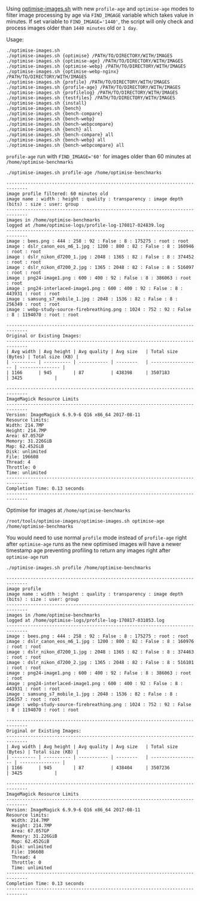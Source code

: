 Using [optimise-images.sh](https://github.com/centminmod/optimise-images) with new `profile-age` and `optimise-age` modes to filter image processing by age via `FIND_IMGAGE` variable which takes value in minutes. If set variable to `FIND_IMGAGE='1440'`, the script will only check and process images older than `1440 minutes` old or `1 day`.

Usage:

```
./optimise-images.sh 
./optimise-images.sh {optimise} /PATH/TO/DIRECTORY/WITH/IMAGES
./optimise-images.sh {optimise-age} /PATH/TO/DIRECTORY/WITH/IMAGES
./optimise-images.sh {optimise-webp} /PATH/TO/DIRECTORY/WITH/IMAGES
./optimise-images.sh {optimise-webp-nginx} /PATH/TO/DIRECTORY/WITH/IMAGES
./optimise-images.sh {profile} /PATH/TO/DIRECTORY/WITH/IMAGES
./optimise-images.sh {profile-age} /PATH/TO/DIRECTORY/WITH/IMAGES
./optimise-images.sh {profilelog} /PATH/TO/DIRECTORY/WITH/IMAGES
./optimise-images.sh {testfiles} /PATH/TO/DIRECTORY/WITH/IMAGES
./optimise-images.sh {install}
./optimise-images.sh {bench}
./optimise-images.sh {bench-compare}
./optimise-images.sh {bench-webp}
./optimise-images.sh {bench-webpcompare}
./optimise-images.sh {bench} all
./optimise-images.sh {bench-compare} all
./optimise-images.sh {bench-webp} all
./optimise-images.sh {bench-webpcompare} all
```

`profile-age` run with `FIND_IMGAGE='60'` for images older than 60 minutes at `/home/optimise-benchmarks`

    ./optimise-images.sh profile-age /home/optimise-benchmarks 
    
    ------------------------------------------------------------------------------
    image profile filtered: 60 minutes old
    image name : width : height : quality : transparency : image depth (bits) : size : user: group
    ------------------------------------------------------------------------------
    images in /home/optimise-benchmarks
    logged at /home/optimise-logs/profile-log-170817-024839.log
    ------------------------------------------------------------------------------
    image : bees.png : 444 : 258 : 92 : False : 8 : 175275 : root : root
    image : dslr_canon_eos_m6_1.jpg : 1200 : 800 : 82 : False : 8 : 160946 : root : root
    image : dslr_nikon_d7200_1.jpg : 2048 : 1365 : 82 : False : 8 : 374452 : root : root
    image : dslr_nikon_d7200_2.jpg : 1365 : 2048 : 82 : False : 8 : 516097 : root : root
    image : png24-image1.png : 600 : 400 : 92 : False : 8 : 386063 : root : root
    image : png24-interlaced-image1.png : 600 : 400 : 92 : False : 8 : 443931 : root : root
    image : samsung_s7_mobile_1.jpg : 2048 : 1536 : 82 : False : 8 : 256349 : root : root
    image : webp-study-source-firebreathing.png : 1024 : 752 : 92 : False : 8 : 1194070 : root : root
    
    ------------------------------------------------------------------------------
    Original or Existing Images:
    ------------------------------------------------------------------------------
    | Avg width | Avg height | Avg quality | Avg size   | Total size (Bytes) | Total size (KB) |
    | --------- | ---------- | ----------- | --------   | ------------------ | --------------- |
    | 1166      | 945        | 87          | 438398     | 3507183            | 3425            |
    
    ------------------------------------------------------------------------------
    ImageMagick Resource Limits
    ------------------------------------------------------------------------------
    Version: ImageMagick 6.9.9-6 Q16 x86_64 2017-08-11
    Resource limits:
    Width: 214.7MP
    Height: 214.7MP
    Area: 67.057GP
    Memory: 31.226GiB
    Map: 62.452GiB
    Disk: unlimited
    File: 196608
    Thread: 4
    Throttle: 0
    Time: unlimited
    ------------------------------------------------------------------------------
    Completion Time: 0.13 seconds
    ------------------------------------------------------------------------------

Optimise for images at `/home/optimise-benchmarks`

    /root/tools/optimise-images/optimise-images.sh optimise-age /home/optimise-benchmarks

You would need to use normal `profile` mode instead of `profile-age` right after `optimise-age` runs as the new optimised images will have a newer timestamp age preventing profiling to return any images right after `optimise-age` run

```
./optimise-images.sh profile /home/optimise-benchmarks     

------------------------------------------------------------------------------
image profile 
image name : width : height : quality : transparency : image depth (bits) : size : user: group
------------------------------------------------------------------------------
images in /home/optimise-benchmarks
logged at /home/optimise-logs/profile-log-170817-031053.log
------------------------------------------------------------------------------
image : bees.png : 444 : 258 : 92 : False : 8 : 175275 : root : root
image : dslr_canon_eos_m6_1.jpg : 1200 : 800 : 82 : False : 8 : 160976 : root : root
image : dslr_nikon_d7200_1.jpg : 2048 : 1365 : 82 : False : 8 : 374463 : root : root
image : dslr_nikon_d7200_2.jpg : 1365 : 2048 : 82 : False : 8 : 516101 : root : root
image : png24-image1.png : 600 : 400 : 92 : False : 8 : 386063 : root : root
image : png24-interlaced-image1.png : 600 : 400 : 92 : False : 8 : 443931 : root : root
image : samsung_s7_mobile_1.jpg : 2048 : 1536 : 82 : False : 8 : 256357 : root : root
image : webp-study-source-firebreathing.png : 1024 : 752 : 92 : False : 8 : 1194070 : root : root

------------------------------------------------------------------------------
Original or Existing Images:
------------------------------------------------------------------------------
| Avg width | Avg height | Avg quality | Avg size   | Total size (Bytes) | Total size (KB) |
| --------- | ---------- | ----------- | --------   | ------------------ | --------------- |
| 1166      | 945        | 87          | 438404     | 3507236            | 3425            |

------------------------------------------------------------------------------
ImageMagick Resource Limits
------------------------------------------------------------------------------
Version: ImageMagick 6.9.9-6 Q16 x86_64 2017-08-11
Resource limits:
  Width: 214.7MP
  Height: 214.7MP
  Area: 67.057GP
  Memory: 31.226GiB
  Map: 62.452GiB
  Disk: unlimited
  File: 196608
  Thread: 4
  Throttle: 0
  Time: unlimited
------------------------------------------------------------------------------
Completion Time: 0.13 seconds
------------------------------------------------------------------------------
```